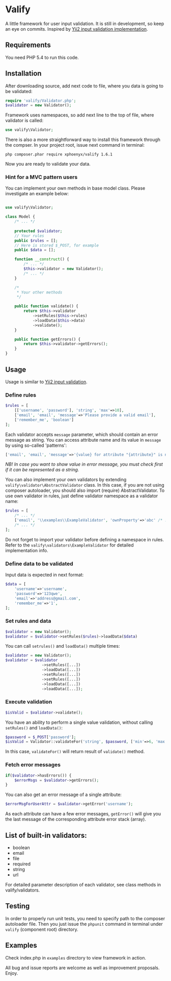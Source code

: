 # Valify
A little framework for user input validation. It is still in development, so keep an eye on commits. 
Inspired by [Yii2 input validation implementation](https://github.com/yiisoft/yii2/blob/master/docs/guide/input-validation.md).

## Requirements
You need PHP 5.4 to run this code.

## Installation
After downloading source, add next code to file, where you data is going to be validated:
 
 ```php
 require 'valify/Validator.php';
 $validator = new Validator();
 ```
 
Framework uses namespaces, so add next line to the top of file, where validator is called:

```php
use valify\Validator;
```

There is also a more straightforward way to install this framework through the compser.
In your project root, issue next command in terminal:

`php composer.phar require xphoenyx/valify 1.6.1`

Now you are ready to validate your data.

### Hint for a MVC pattern users

You can implement your own methods in base model class.
Please investigate an example below:

```php

use valify\Validator;

class Model {
    /* ... */
    
    protected $validator;
    // Your rules
    public $rules = [];
    // Here is stored $_POST, for example
    public $data = [];

    function __construct() {
        /* ... */
        $this->validator = new Validator();
        /* ... */
    }

    /*
     * Your other methods
     */

    public function validate() {
        return $this->validator
            ->setRules($this->rules)
            ->loadData($this->data)
            ->validate();
    }

    public function getErrors() {
        return $this->validator->getErrors();
    }
}
```

## Usage
Usage is similar to [Yii2 input validation](https://github.com/yiisoft/yii2/blob/master/docs/guide/input-validation.md).

### Define rules

```php
$rules = [
    [['username', 'password'], 'string', 'max'=>10],
    ['email', 'email', 'message'=>'Please provide a valid email'],
    ['remember_me', 'boolean']
];
```

Each validator accepts `message` parameter, which should contain an error message as string.
You can access attribute name and its value in `message` by using so-called 'patterns':

```php
['email', 'email', 'message'=>'{value} for attribute "{attribute}" is not a valid email'],
```

*NB! In case you want to show value in error message, you must check first if it can be represented as a string.* 

You can also implement your own validators by extending `valify\validator\AbstractValidator` class. 
In this case, if you are not using composer autoloader, you should also import (require) AbstractValidator.
To use own validator in rules, just define validator namespace as a validator name:

```php
$rules = [
    /* ... */
    ['email', '\\examples\\ExampleValidator', 'ownProperty'=>'abc' /* ... */]
    /* ... */
];
```

Do not forget to import your validator before defining a namespace in rules.
Refer to the `valify\validators\ExampleValidator` for detailed implementation info.

### Define data to be validated

Input data is expected in next format:

```php
$data = [
    'username'=>'username',
    'password'=>'123qwe',
    'email'=>'address@gmail.com',
    'remember_me'=>'1',
];
```

### Set rules and data

```php
$validator = new Validator();
$validator = $validator->setRules($rules)->loadData($data)
```

You can call `setrules()` and `loadData()` multiple times:

```php
$validator = new Validator();
$validator = $validator
                ->setRules([...])
                ->loadData([...])
                ->setRules([...])
                ->setRules([...])
                ->loadData([...])
                ->loadData([...]);
```

### Execute validation

```php
$isValid = $validator->validate();
```

You have an ability to perform a single value validation, without calling `setRules()` and `loadData()`:

```php
$password = $_POST['password'];
$isValid = Validator::validateFor('string', $password, ['min'=>6, 'max'=>20]);
```

In this case, `validateFor()` will return result of `validate()` method.

### Fetch error messages
 
```php
if($validator->hasErrors()) {
    $errorMsgs = $validator->getErrors();
}
```

You can also get an error message of a single attribute:

```php
$errorMsgForUserAttr = $validator->getError('username');
```

As each attribute can have a few error messages, `getError()` will give you 
the last message of the corresponding attribute error stack (array).

## List of built-in validators:
* boolean
* email
* file
* required
* string
* url

For detailed parameter description of each validator, see class methods in valify/validators.

## Testing
In order to properly run unit tests, you need to specify path to the composer autoloader file.
Then you just issue the `phpunit` command in terminal under `valify` (component root) directory.

## Examples
Check index.php in `examples` directory to view framework in action.

All bug and issue reports are welcome as well as improvement proposals. Enjoy.